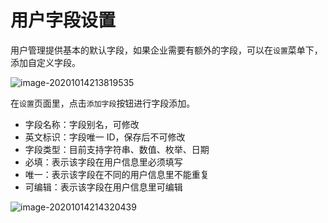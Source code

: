 # 用户字段设置

用户管理提供基本的默认字段，如果企业需要有额外的字段，可以在`设置`菜单下，添加自定义字段。

![image-20201014213819535](Fields/image-20201014213819535.png)

在`设置`页面里，点击`添加字段`按钮进行字段添加。

- 字段名称：字段别名，可修改
- 英文标识：字段唯一 ID，保存后不可修改
- 字段类型：目前支持字符串、数值、枚举、日期
- 必填：表示该字段在用户信息里必须填写
- 唯一：表示该字段在不同的用户信息里不能重复
- 可编辑：表示该字段在用户信息里可编辑

![image-20201014214320439](Fields/image-20201014214320439.png)
